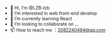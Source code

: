 - 👋 Hi, I’m @LZB-lzb
- 👀 I’m interested in web front-end develop
- 🌱 I’m currently learning React
- 💞️ I’m looking to collaborate on ...
- 📫 How to reach me ：2082240494@qq.com

<!---
LZB-lzb/LZB-lzb is a ✨ special ✨ repository because its `README.md` (this file) appears on your GitHub profile.
You can click the Preview link to take a look at your changes.
--->
